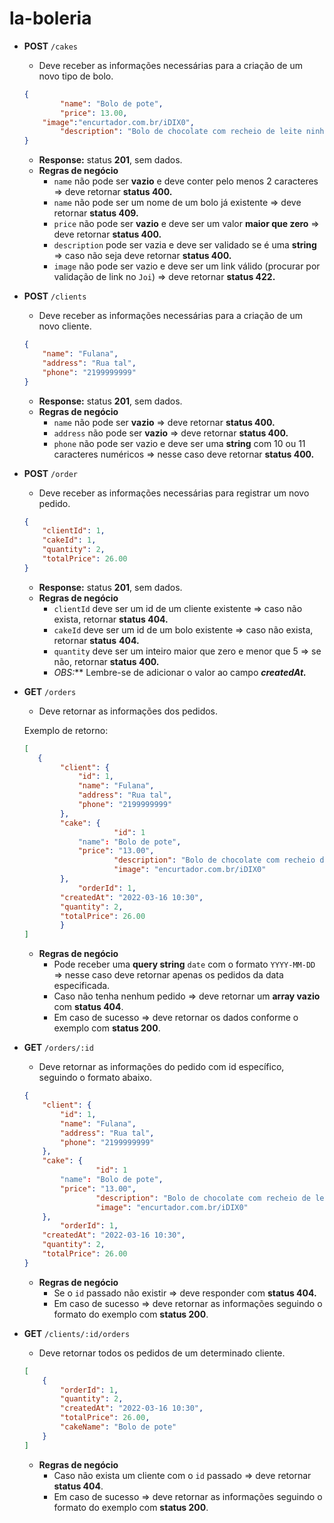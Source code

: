# la-boleria
- **POST** `/cakes`
    - Deve receber as informações necessárias para a criação de um novo tipo de bolo.
    
    ```json
    {
    		"name": "Bolo de pote",
    		"price": 13.00,
        "image":"encurtador.com.br/iDIX0",
    		"description": "Bolo de chocolate com recheio de leite ninho"
    }
    ```
    
    - **Response:** status **201**, sem dados.
    - **Regras de negócio**
        - `name` não pode ser **vazio** e deve conter pelo menos 2 caracteres ⇒ deve retornar **status 400.**
        - `name` não pode ser um nome de um bolo já existente ⇒ deve retornar **status 409.**
        - `price` não pode ser **vazio** e deve ser um valor **maior que zero** ⇒ deve retornar **status 400.**
        - `description` pode ser vazia e deve ser validado se é uma **string** ⇒ caso não seja deve retornar **status 400.**
        - `image` não pode ser vazio e deve ser um link válido (procurar por validação de link no `Joi`) ⇒ deve retornar **status 422.**
        
- **POST** `/clients`
    - Deve receber as informações necessárias para a criação de um novo cliente.
    
    ```json
    {
        "name": "Fulana",
        "address": "Rua tal",
        "phone": "2199999999"
    }
    ```
    
    - **Response:** status **201**, sem dados.
    - **Regras de negócio**
        - `name` não pode ser **vazio** ⇒  deve retornar **status 400.**
        - `address` não pode ser **vazio** ⇒ deve retornar **status 400.**
        - `phone` não pode ser vazio e deve ser uma **string** com 10 ou 11 caracteres numéricos ⇒ nesse caso deve retornar **status 400.**
        
- **POST** `/order`
    - Deve receber as informações necessárias para registrar um novo pedido.
    
    ```json
    {
        "clientId": 1,
        "cakeId": 1,
        "quantity": 2,
        "totalPrice": 26.00
    }
    ```
    
    - **Response:** status **201**, sem dados.
    - **Regras de negócio**
        - `clientId` deve ser um id de um cliente existente ⇒ caso não exista, retornar **status 404.**
        - `cakeId` deve ser um id de um bolo existente ⇒ caso não exista, retornar **status** **404.**
        - `quantity` deve ser um inteiro maior que zero e menor que 5 ⇒ se não, retornar **status 400.**
        - **OBS*:*** Lembre-se de adicionar o valor ao campo ***createdAt.***
        
- **GET** `/orders`
    - Deve retornar as informações dos pedidos.
    
    Exemplo de retorno:
    
    ```json
    [
       {
    	    "client": {
    	        "id": 1,
    	        "name": "Fulana",
    	        "address": "Rua tal",
    	        "phone": "2199999999"
    	    },
    	    "cake": {
    					"id": 1
    	        "name": "Bolo de pote",
    	        "price": "13.00",
    					"description": "Bolo de chocolate com recheio de leite ninho",
    					"image": "encurtador.com.br/iDIX0"
    	    },
    			"orderId": 1,
    	    "createdAt": "2022-03-16 10:30",
    	    "quantity": 2,
    	    "totalPrice": 26.00
    		}
    ]
    ```
    
    - **Regras de negócio**
        - Pode receber uma **query string** `date` com o formato `YYYY-MM-DD` ⇒ nesse caso deve retornar apenas os pedidos da data especificada.
        - Caso não tenha nenhum pedido ⇒ deve retornar um **array vazio** com **status 404**.
        - Em caso de sucesso ⇒ deve retornar os dados conforme o exemplo com **status 200**.
            
            
- **GET** `/orders/:id`
    - Deve retornar as informações do pedido com id específico, seguindo o formato abaixo.
    
    ```json
    {
        "client": {
            "id": 1,
            "name": "Fulana",
            "address": "Rua tal",
            "phone": "2199999999"
        },
        "cake": {
    				"id": 1
            "name": "Bolo de pote",
            "price": "13.00",
    				"description": "Bolo de chocolate com recheio de leite ninho",
    				"image": "encurtador.com.br/iDIX0"
        },
    		"orderId": 1,
        "createdAt": "2022-03-16 10:30",
        "quantity": 2,
        "totalPrice": 26.00
    }
    ```
    
    - **Regras de negócio**
        - Se o `id` passado não existir ⇒ deve responder com **status 404.**
        - Em caso de sucesso ⇒ deve retornar as informações seguindo o formato do exemplo com **status 200**.
        
- **GET**  `/clients/:id/orders`
    - Deve retornar todos os pedidos de um determinado cliente.
    
    ```json
    [
        {
            "orderId": 1,
            "quantity": 2,
            "createdAt": "2022-03-16 10:30",
            "totalPrice": 26.00,
            "cakeName": "Bolo de pote"
        }
    ]
    ```
    
    - **Regras de negócio**
        - Caso não exista um cliente com o `id` passado ⇒ deve retornar **status 404**.
        - Em caso de sucesso ⇒ deve retornar as informações seguindo o formato do exemplo com **status 200**.